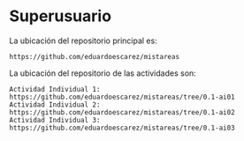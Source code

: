 # Superusuario

La ubicación del repositorio principal es:

    https://github.com/eduardoescarez/mistareas

La ubicación del repositorio de las actividades son:

    Actividad Individual 1: https://github.com/eduardoescarez/mistareas/tree/0.1-ai01
    Actividad Individual 2: https://github.com/eduardoescarez/mistareas/tree/0.1-ai02    
    Actividad Individual 3: https://github.com/eduardoescarez/mistareas/tree/0.1-ai03